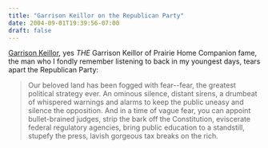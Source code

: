 ```yaml
---
title: "Garrison Keillor on the Republican Party"
date: 2004-09-01T19:39:56-07:00
draft: false
---
```


[Garrison Keillor](https://web.archive.org/web/20040924085445/http://www.inthesetimes.com/site/main/article_rss/were_not_in_lake_wobegon_anymore/ "We're Not in Lake Wobegon Anymore: How did the Party of Lincoln and Liberty transmogrify into the party of Newt Gingrich's evil spawn and their Etch-A-Sketch president, a dull and rigid man, whose philosophy is a jumble of badly sutured body parts trying to walk? -- In These Times"), yes _THE_ Garrison Keillor of Prairie Home Companion fame, the man who I fondly remember listening to back in my youngest days, tears apart the Republican Party:

> Our beloved land has been fogged with fear--fear, the greatest political strategy ever. An ominous silence, distant sirens, a drumbeat of whispered warnings and alarms to keep the public uneasy and silence the opposition. And in a time of vague fear, you can appoint bullet-brained judges, strip the bark off the Constitution, eviscerate federal regulatory agencies, bring public education to a standstill, stupefy the press, lavish gorgeous tax breaks on the rich.
